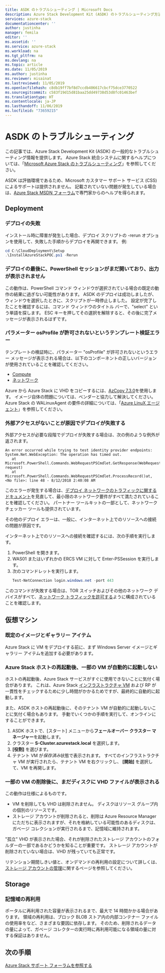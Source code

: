 ```yaml
---
title: ASDK のトラブルシューティング | Microsoft Docs
description: Azure Stack Development Kit (ASDK) のトラブルシューティング方法について説明します。
services: azure-stack
documentationcenter: ''
author: justinha
manager: femila
editor: ''
ms.assetid: ''
ms.service: azure-stack
ms.workload: na
ms.tgt_pltfrm: na
ms.devlang: na
ms.topic: article
ms.date: 11/05/2019
ms.author: justinha
ms.reviewer: misainat
ms.lastreviewed: 11/05/2019
ms.openlocfilehash: c8db19ff7bf8d7ccdb406617cbcf75dce3770522
ms.sourcegitcommit: c583f19d15d81baa25dd49738d53d8fc01463bef
ms.translationtype: HT
ms.contentlocale: ja-JP
ms.lasthandoff: 11/06/2019
ms.locfileid: "73659215"
---
```

# <a name="troubleshoot-the-asdk"></a>ASDK のトラブルシューティング
この記事では、Azure Stack Development Kit (ASDK) の一般的なトラブルシューティング情報を提供します。 Azure Stack 統合システムに関するヘルプについては、「[Microsoft Azure Stack のトラブルシューティング](../operator/azure-stack-troubleshooting.md)」を参照してください。 

ASDK は評価環境であるため、Microsoft カスタマー サポート サービス (CSS) によるサポートは提供されません。 記載されていない問題が発生している場合は、[Azure Stack MSDN フォーラム](https://social.msdn.microsoft.com/Forums/azure/home?forum=azurestack)で専門家からのヘルプを得られます。 


## <a name="deployment"></a>Deployment
### <a name="deployment-failure"></a>デプロイの失敗
インストール時に障害が発生した場合、デプロイ スクリプトの -rerun オプションを使用して、失敗した手順からデプロイを再開できます。 例:

  ```powershell
  cd C:\CloudDeployment\Setup
  .\InstallAzureStackPOC.ps1 -Rerun
  ```

### <a name="at-the-end-of-the-deployment-the-powershell-session-is-still-open-and-doesnt-show-any-output"></a>デプロイの最後に、PowerShell セッションがまだ開いており、出力が表示されません
この動作は、PowerShell コマンド ウィンドウが選択されている場合の既定の動作の結果に過ぎない可能性があります。 ASDK のデプロイは成功しましたが、ウィンドウを選択したときに、スクリプトが一時停止しました。 設定が完了したことを確認するには、コマンド ウィンドウのタイトル バーで、"select" という単語を探します。 ESC キーを押してその選択を解除すると、その後に完了メッセージが表示されるはずです。

### <a name="template-validation-error-parameter-osprofile-is-not-allowed"></a>パラメーター osProfile が許可されないというテンプレート検証エラー

テンプレートの検証時に、パラメーター "osProfile" が許可されないというエラー メッセージが表示される場合は、以下のコンポーネントの正しいバージョンが使用されていることを確認してください。

- [Compute](https://docs.microsoft.com/azure-stack/user/azure-stack-profiles-azure-resource-manager-versions#microsoftcompute)
- [ネットワーク](https://docs.microsoft.com/azure-stack/user/azure-stack-profiles-azure-resource-manager-versions#microsoftnetwork)

Azure から Azure Stack に VHD をコピーするには、[AzCopy 7.3.0](https://docs.microsoft.com/azure-stack/user/azure-stack-storage-transfer#download-and-install-azcopy)を使用します。 イメージ自体の問題については、ベンダーと協力して解決してください。 Azure Stack の WALinuxAgent の要件の詳細については、「[Azure LinuX エージェント](../operator/azure-stack-linux.md#azure-linux-agent)」を参照してください。

### <a name="deployment-fails-due-to-lack-of-external-access"></a>外部アクセスがないことが原因でデプロイが失敗する
外部アクセスが必要な段階でデプロイが失敗する場合は、次の例のような例外が返されます。

```
An error occurred while trying to test identity provider endpoints: System.Net.WebException: The operation has timed out.
   at Microsoft.PowerShell.Commands.WebRequestPSCmdlet.GetResponse(WebRequest request)
   at Microsoft.PowerShell.Commands.WebRequestPSCmdlet.ProcessRecord()at, <No file>: line 48 - 8/12/2018 2:40:08 AM
```
このエラーが発生する場合は、[デプロイ ネットワークのトラフィックに関するドキュメント](../operator/deployment-networking.md)を見直して、最小限のネットワーク要件がすべて満たされていることを確認してください。 パートナー ツールキットの一部として、ネットワーク チェッカー ツールも提供されています。

その他のデプロイ エラーは、一般に、インターネット上でのリソースへの接続の問題が原因です。

インターネット上でのリソースへの接続を確認するには、次の手順を実行します。

1. PowerShell を開きます。
2. WAS01 またはいずれかの ERCS VM に対して Enter-PSSession を実行します。
3. 次のコマンドレットを実行します。 
   ```powershell
   Test-NetConnection login.windows.net -port 443
   ```

このコマンドが失敗する場合は、TOR スイッチおよびその他のネットワーク デバイスがすべて、[ネットワーク トラフィックを許可する](../operator/azure-stack-network.md)ように構成されていることを確認します。


## <a name="virtual-machines"></a>仮想マシン
### <a name="default-image-and-gallery-item"></a>既定のイメージとギャラリー アイテム
Azure Stack に VM をデプロイする前に、まず Windows Server イメージとギャラリー アイテムを追加する必要があります。

### <a name="after-restarting-my-azure-stack-host-some-vms-dont-automatically-start"></a>Azure Stack ホストの再起動後、一部の VM が自動的に起動しない
ホストの再起動後、Azure Stack サービスがすぐに使用できないことに気付く場合があります。 これは、Azure Stack [インフラストラクチャ VM](asdk-architecture.md#virtual-machine-roles) および RP が一貫性をチェックするために少し時間がかかるためですが、最終的に自動的に起動します。

また、ASDK ホストの再起動後に、そのテナント VM が自動的に起動しないことに気付く場合もあります。 手動でいくつかの手順を実行して、オンラインにすることができます。

1.  ASDK ホストで、[スタート] メニューから**フェールオーバー クラスター マネージャー**を起動します。
2.  クラスター **S-Cluster.azurestack.local** を選択します。
3.  **[役割]** を選びます。
4.  テナント VM が*保存済み*状態で表示されます。 すべてのインフラストラクチャ VM が実行されたら、テナント VM を右クリックし、 **[開始]** を選択して、VM を再開します。

### <a name="ive-deleted-some-vms-but-still-see-the-vhd-files-on-disk"></a>一部の VM の削除後に、まだディスクに VHD ファイルが表示される 
この動作は仕様によるものです。

* VM を削除しても VHD は削除されません。 ディスクはリソース グループ内の個別のリソースです。
* ストレージ アカウントが削除されると、削除は Azure Resource Manager にただちに表示されますが、それを格納している可能性のあるディスクは、ガベージ コレクションが実行されるまで、記憶域に維持されます。

"孤立" VHD が表示された場合、それが削除されたストレージ アカウントのフォルダーの一部であるかどうかを知ることが重要です。 ストレージ アカウントが削除されていない場合は、VHD が残っていても正常です。

リテンション期間しきい値と、オンデマンドの再利用の設定について詳しくは、[ストレージ アカウントの管理](../operator/azure-stack-manage-storage-accounts.md)に関するページを参照してください。

## <a name="storage"></a>Storage
### <a name="storage-reclamation"></a>記憶域の再利用
ポータルに再利用された容量が表示されるまで、最大で 14 時間かかる場合があります。 領域の再利用は、ブロック BLOB ストア内の内部コンテナー ファイルの使用率をなど、さまざまな要因に依存します。 そのため、削除されるデータの量によって、ガベージ コレクターの実行時に再利用可能になる領域の量に対する保証はありません。

## <a name="next-steps"></a>次の手順
[Azure Stack サポート フォーラムを参照する](https://social.msdn.microsoft.com/Forums/azure/home?forum=azurestack)
